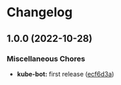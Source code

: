 # Changelog

## 1.0.0 (2022-10-28)


### Miscellaneous Chores

* **kube-bot:** first release ([ecf6d3a](https://github.com/ptonini/docker-images/commit/ecf6d3aab6678c32f3da9dd1a81e53c1e7df26f5))
